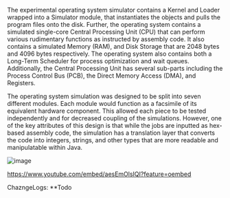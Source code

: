 The experimental operating system simulator contains a Kernel and Loader wrapped into a Simulator module, that instantiates the objects and pulls the program files onto the disk. Further, the operating system contains a simulated single-core Central Processing Unit (CPU) that can perform various rudimentary functions as instructed by assembly code. It also contains a simulated Memory (RAM), and Disk Storage that are 2048 bytes and 4096 bytes respectively. The operating system also contains both a Long-Term Scheduler for process optimization and wait queues. Additionally, the Central Processing Unit has several sub-parts including the Process Control Bus (PCB), the Direct Memory Access (DMA), and Registers.

The operating system simulation was designed to be split into seven different modules. Each module would function as a facsimile of its equivalent hardware component. This allowed each piece to be tested independently and for decreased coupling of the simulations. However, one of the key attributes of this design is that while the jobs are inputted as hex-based assembly code, the simulation has a translation layer that converts the code into integers, strings, and other types that are more readable and manipulatable within Java.

![image](https://github.com/user-attachments/assets/5095243b-4e37-4fa5-9206-53fe4c885291)

https://www.youtube.com/embed/aesEmOlsIQI?feature=oembed


ChazngeLogs:
**Todo
